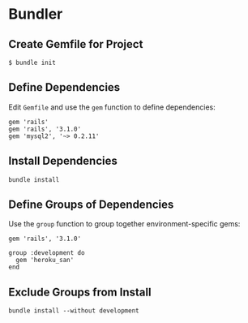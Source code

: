 # Bundler

## Create Gemfile for Project

	$ bundle init

## Define Dependencies

Edit `Gemfile` and use the `gem` function to define dependencies:

	gem 'rails'
	gem 'rails', '3.1.0'
	gem 'mysql2', '~> 0.2.11'

## Install Dependencies

	bundle install

## Define Groups of Dependencies

Use the `group` function to group together environment-specific gems:

	gem 'rails', '3.1.0'

	group :development do
	  gem 'heroku_san'
	end

## Exclude Groups from Install

	bundle install --without development
